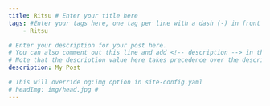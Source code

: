 ```yaml
---
title: Ritsu # Enter your title here
tags: #Enter your tags here, one tag per line with a dash (-) in front
    - Ritsu

# Enter your description for your post here.
# You can also comment out this line and add <!-- description --> in the post to mark the exerpt as description.
# Note that the description value here takes precedence over the description mark in the post.
description: My Post

# This will override og:img option in site-config.yaml
# headImg: img/head.jpg #
---
```

